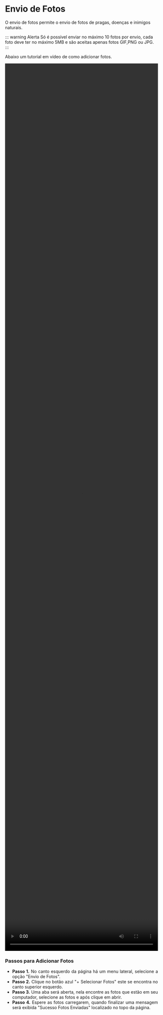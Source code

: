 # Envio de Fotos

O envio de fotos permite o envio de fotos de pragas, doenças e inimigos naturais.

::: warning Alerta
Só é possível enviar no máximo 10 fotos por envio, cada foto deve ter no máximo 5MB e são aceitas apenas fotos GIF,PNG ou JPG.
:::

Abaixo um tutorial em vídeo de como adicionar fotos.

<video width="100%" height="75%" class="audioplayer" preload="auto" controls>
<source type="video/mp4" src="/documentation/envio_fotos.mp4"></source>
Sem suporte para o vídeo
</video>


### Passos para Adicionar Fotos

<div style="text-align: justify"> 
<ul>
  <li><b>Passo 1.</b> No canto esquerdo da página há um menu lateral, selecione a opção "Envio de Fotos".</li>
  <li><b>Passo 2.</b> Clique no botão azul "+ Selecionar Fotos" este se encontra no canto superior esquerdo.</li>
  <li><b>Passo 3.</b> Uma aba será aberta, nela encontre as fotos que estão em seu computador, selecione as fotos e após clique em abrir.</li>
  <li><b>Passo 4.</b> Espere as fotos carregarem, quando finalizar uma mensagem será exibida "Sucesso Fotos Enviadas" localizado no topo da página.</li>
</ul>
</div>

